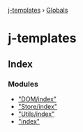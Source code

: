 [j-templates](README.md) › [Globals](globals.md)

# j-templates

## Index

### Modules

* ["DOM/index"](modules/_dom_index_.md)
* ["Store/index"](modules/_store_index_.md)
* ["Utils/index"](modules/_utils_index_.md)
* ["index"](modules/_index_.md)
